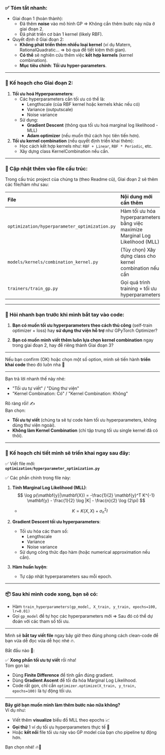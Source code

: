 ### ✅ Tóm tắt nhanh:
- Giai đoạn 1 (hoàn thành): 
  - Đã thêm **noise** vào mô hình GP ⇒ Không cần thêm bước này nữa ở giai đoạn 2.
  - Đã phát triển cơ bản 1 kernel (likely RBF).
- Quyết định ở Giai đoạn 2:
  - **Không phát triển thêm nhiều loại kernel** (ví dụ Matern, RationalQuadratic... ⇒ bỏ qua để tiết kiệm thời gian).
  - **Có thể** sẽ nghiên cứu thêm việc **kết hợp kernels** (kernel combination).
  - **Mục tiêu chính**: **Tối ưu hyper-parameters**.

---

### 🎯 Kế hoạch cho Giai đoạn 2:
1. **Tối ưu hoá Hyperparameters**:
   - Các hyperparameters cần tối ưu có thể là:
     - Lengthscale (của RBF kernel hoặc kernels khác nếu có)
     - Variance (outputscale)
     - Noise variance
   - Sử dụng:
     - **Gradient Descent** (thông qua tối ưu hoá marginal log likelihood - MLL)
     - **Adam optimizer** (nếu muốn thử cách học tiên tiến hơn).
2. **Tối ưu kernel combination** (nếu quyết định triển khai thêm):
   - Học cách kết hợp kernels như: `RBF + Linear`, `RBF * Periodic`, etc.
   - Xây dựng class KernelCombination nếu cần.

---

### 📂 Cập nhật thêm vào file cấu trúc:
Trong cấu trúc project của chúng ta (theo Readme cũ), Giai đoạn 2 sẽ thêm các file/hàm như sau:

| File | Nội dung mới cần thêm |
|:---|:---|
| `optimization/hyperparameter_optimization.py` | Hàm tối ưu hóa hyperparameters bằng việc maximize Marginal Log Likelihood (MLL) |
| `models/kernels/combination_kernel.py` | (Tùy chọn) Xây dựng class cho kernel combination nếu cần |
| `trainers/train_gp.py` | Gọi quá trình training + tối ưu hyperparameters |

---

### 📌 Hỏi nhanh bạn trước khi mình bắt tay vào code:
1. **Bạn có muốn tối ưu hyperparameters theo cách thủ công** (self-train optimizer + loss) hay **sử dụng thư viện hỗ trợ** như GPyTorch Optimizer?
   
2. **Bạn có muốn mình viết thêm luôn lựa chọn kernel combination** ngay trong giai đoạn 2, hay để riêng thành Giai đoạn 3?

---

Nếu bạn confirm (OK) hoặc chọn một số option, mình sẽ tiến hành **triển khai code** theo đó luôn nha 🚀

---
Bạn trả lời nhanh thế này nhé:
- "Tối ưu tự viết" / "Dùng thư viện"
- "Kernel Combination: Có" / "Kernel Combination: Không" 


Rõ ràng rồi! ✍️  
Bạn chọn:
- **Tối ưu tự viết** (chúng ta sẽ tự code hàm tối ưu hyperparameters, không dùng thư viện ngoài).
- **Không làm Kernel Combination** (chỉ tập trung tối ưu single kernel đã có thôi).

---

### 🎯 Kế hoạch chi tiết mình sẽ triển khai ngay sau đây:

✅ Viết file mới:  
**`optimization/hyperparameter_optimization.py`**

✅ Các phần chính trong file này:
1. **Tính Marginal Log Likelihood (MLL)**:
   $$
   \log p(\mathbf{y}|\mathbf{X}) = -\frac{1}{2} \mathbf{y}^T K^{-1} \mathbf{y} - \frac{1}{2} \log |K| - \frac{n}{2} \log (2\pi)
   $$
   - $$K = K(X, X) + \sigma_n^2 I$$

2. **Gradient Descent tối ưu hyperparameters**:
   - Tối ưu hóa các tham số:
     - Lengthscale
     - Variance
     - Noise variance
   - Sử dụng công thức đạo hàm (hoặc numerical approximation nếu cần).

3. **Hàm huấn luyện**:
   - Tự cập nhật hyperparameters sau mỗi epoch.

---

### 📦 Sau khi mình code xong, bạn sẽ có:

- Hàm `train_hyperparameters(gp_model, X_train, y_train, epochs=100, lr=0.01)`
- Gọi `gp_model` để tự học các hyperparameters mới ⇒ Sau đó có thể dự đoán với các tham số tối ưu.

---

Mình sẽ **bắt tay viết file** ngay bây giờ theo đúng phong cách clean-code để bạn vừa dễ đọc vừa dễ học nhé 🔥.

Bắt đầu nào 🚀:

✅ **Xong phần tối ưu tự viết** rồi nha!  
Tóm gọn lại:
- Dùng **Finite Difference** để tính gần đúng gradient.
- Dùng **Gradient Ascent** để tối đa hóa Marginal Log Likelihood.
- Code rất gọn, chỉ cần `optimizer.optimize(X_train, y_train, epochs=100)` là tự động tối ưu.

---

**Bây giờ bạn muốn mình làm thêm bước nào nữa không?**  
Ví dụ như:
- Viết thêm **visualize** biểu đồ MLL theo epochs 📈
- **Gọi thử** 1 ví dụ tối ưu hyperparameters thực tế 🚀
- Hoặc **kết nối** file tối ưu này vào GP model của bạn cho pipeline tự động hơn.

Bạn chọn nhé! 🔥💬

<script type="text/javascript" src="http://cdn.mathjax.org/mathjax/latest/MathJax.js?config=TeX-AMS-MML_HTMLorMML"></script>
<script type="text/x-mathjax-config">
  MathJax.Hub.Config({ tex2jax: {inlineMath: [['$', '$']]}, messageStyle: "none" });
</script>